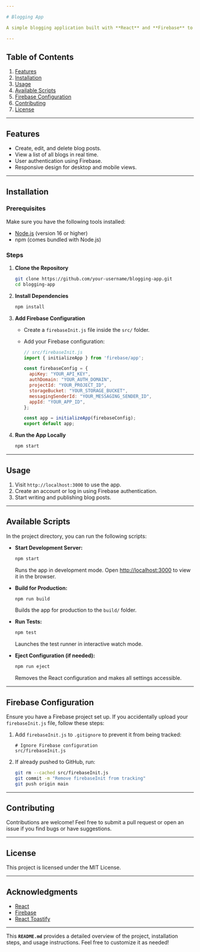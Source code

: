 ```yaml
---

# Blogging App

A simple blogging application built with **React** and **Firebase** to create, edit, and delete blog posts. This project uses React for the frontend and Firebase for backend services such as authentication and Firestore.

---
```


## Table of Contents
1. [Features](#features)
2. [Installation](#installation)
3. [Usage](#usage)
4. [Available Scripts](#available-scripts)
5. [Firebase Configuration](#firebase-configuration)
6. [Contributing](#contributing)
7. [License](#license)

---

## Features
- Create, edit, and delete blog posts.
- View a list of all blogs in real time.
- User authentication using Firebase.
- Responsive design for desktop and mobile views.

---

## Installation

### Prerequisites
Make sure you have the following tools installed:
- [Node.js](https://nodejs.org/) (version 16 or higher)
- npm (comes bundled with Node.js)

### Steps
1. **Clone the Repository**
   ```bash
   git clone https://github.com/your-username/blogging-app.git
   cd blogging-app
   ```

2. **Install Dependencies**
   ```bash
   npm install
   ```

3. **Add Firebase Configuration**
   - Create a `firebaseInit.js` file inside the `src/` folder.
   - Add your Firebase configuration:

     ```javascript
     // src/firebaseInit.js
     import { initializeApp } from 'firebase/app';

     const firebaseConfig = {
       apiKey: "YOUR_API_KEY",
       authDomain: "YOUR_AUTH_DOMAIN",
       projectId: "YOUR_PROJECT_ID",
       storageBucket: "YOUR_STORAGE_BUCKET",
       messagingSenderId: "YOUR_MESSAGING_SENDER_ID",
       appId: "YOUR_APP_ID",
     };

     const app = initializeApp(firebaseConfig);
     export default app;
     ```

4. **Run the App Locally**
   ```bash
   npm start
   ```

---

## Usage
1. Visit `http://localhost:3000` to use the app.
2. Create an account or log in using Firebase authentication.
3. Start writing and publishing blog posts.

---

## Available Scripts

In the project directory, you can run the following scripts:

- **Start Development Server:**
  ```bash
  npm start
  ```
  Runs the app in development mode. Open [http://localhost:3000](http://localhost:3000) to view it in the browser.

- **Build for Production:**
  ```bash
  npm run build
  ```
  Builds the app for production to the `build/` folder.

- **Run Tests:**
  ```bash
  npm test
  ```
  Launches the test runner in interactive watch mode.

- **Eject Configuration (if needed):**
  ```bash
  npm run eject
  ```
  Removes the React configuration and makes all settings accessible.

---

## Firebase Configuration

Ensure you have a Firebase project set up. If you accidentally upload your `firebaseInit.js` file, follow these steps:
1. Add `firebaseInit.js` to `.gitignore` to prevent it from being tracked:
   ```
   # Ignore Firebase configuration
   src/firebaseInit.js
   ```
2. If already pushed to GitHub, run:
   ```bash
   git rm --cached src/firebaseInit.js
   git commit -m "Remove firebaseInit from tracking"
   git push origin main
   ```

---

## Contributing
Contributions are welcome! Feel free to submit a pull request or open an issue if you find bugs or have suggestions.

---

## License
This project is licensed under the MIT License.

---

## Acknowledgments
- [React](https://reactjs.org/)
- [Firebase](https://firebase.google.com/)
- [React Toastify](https://fkhadra.github.io/react-toastify/introduction)

---

This **`README.md`** provides a detailed overview of the project, installation steps, and usage instructions. Feel free to customize it as needed!
